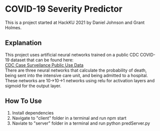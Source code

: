 # COVID-19 Severity Predictor
This is a project started at HackKU 2021 by Daniel Johnson and Grant Holmes.<br>

## Explanation
This project uses artificial neural networks trained on a public CDC COVID-19 dataset that can be found here:<br>
[CDC Case Surveilance Public Use Data](https://data.cdc.gov/Case-Surveillance/COVID-19-Case-Surveillance-Public-Use-Data/vbim-akqf)<br>
There are three neural networks that calculate the probability of death, being sent into the intensive care unit, and being admitted to a hospital.<br>
These networks are 10->10->1 networks using relu for activation layers and sigmoid for the output layer.<br>

## How To Use
1. Install dependencies
2. Navigate to "client" folder in a terminal and run npm start
3. Naviate to "server" folder in a terminal and run python predServer.py
